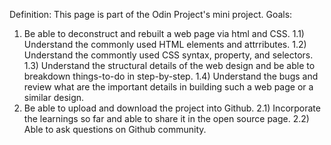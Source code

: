 Definition: This page is part of the Odin Project's mini project.
Goals: 
1) Be able to deconstruct and rebuilt a web page via html and CSS. 
1.1) Understand the commonly used HTML elements and attrributes. 
1.2) Understand the commontly used CSS syntax, property, and selectors.
1.3) Understand the structural details of the web design and be able to breakdown things-to-do in step-by-step. 
1.4) Understand the bugs and review what are the important details in building such a web page or a similar design.
2) Be able to upload and download the project into Github. 
2.1) Incorporate the learnings so far and able to share it in the open source page. 
2.2) Able to ask questions on Github community.